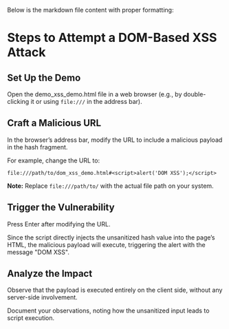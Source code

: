 Below is the markdown file content with proper formatting:

# Steps to Attempt a DOM-Based XSS Attack

## Set Up the Demo

Open the demo_xss_demo.html file in a web browser (e.g., by double-clicking it or using `file:///` in the address bar).

## Craft a Malicious URL

In the browser’s address bar, modify the URL to include a malicious payload in the hash fragment.

For example, change the URL to:

```php-template
file:///path/to/dom_xss_demo.html#<script>alert('DOM XSS');</script>
```

**Note:** Replace `file:///path/to/` with the actual file path on your system.

## Trigger the Vulnerability

Press Enter after modifying the URL.

Since the script directly injects the unsanitized hash value into the page’s HTML, the malicious payload will execute, triggering the alert with the message "DOM XSS".

## Analyze the Impact

Observe that the payload is executed entirely on the client side, without any server-side involvement.

Document your observations, noting how the unsanitized input leads to script execution.
